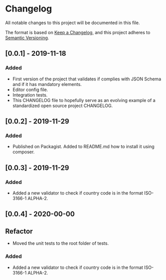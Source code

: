 # Changelog
All notable changes to this project will be documented in this file.

The format is based on [Keep a Changelog](https://keepachangelog.com/en/1.0.0/),
and this project adheres to [Semantic Versioning](https://semver.org/spec/v2.0.0.html).

## [0.0.1] - 2019-11-18
### Added
- First version of the project that validates if complies with JSON Schema and if it has mandatory elements.
- Editor config file.
- Integration tests.
- This CHANGELOG file to hopefully serve as an evolving example of a
  standardized open source project CHANGELOG.

## [0.0.2] - 2019-11-29
### Added
- Published on Packagist. Added to README.md how to install it using composer.

## [0.0.3] - 2019-11-29
### Added
- Added a new validator to check if country code is in the format ISO-3166-1 ALPHA-2.

## [0.0.4] - 2020-00-00
## Refactor
- Moved the unit tests to the root folder of tests.
### Added
- Added a new validator to check if country code is in the format ISO-3166-1 ALPHA-2.
